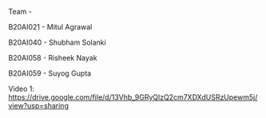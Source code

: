 Team - 

B20AI021 - Mitul Agrawal

B20AI040 - Shubham Solanki

B20AI058 - Risheek Nayak 

B20AI059 - Suyog Gupta




Video 1: https://drive.google.com/file/d/13Vhb_9GRyQlzQ2cm7XDXdUSRzUpewm5j/view?usp=sharing
